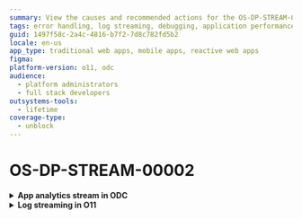 ```yaml
---
summary: View the causes and recommended actions for the OS-DP-STREAM-00002 error when testing a Log streaming connection
tags: error handling, log streaming, debugging, application performance monitoring, grpc
guid: 1497f58c-2a4c-4816-b7f2-7d8c782fd5b2
locale: en-us
app_type: traditional web apps, mobile apps, reactive web apps
figma:
platform-version: o11, odc
audience:
  - platform administrators
  - full stack developers
outsystems-tools:
  - lifetime
coverage-type:
  - unblock
---
```


# OS-DP-STREAM-00002

<details>
<summary> <strong> App analytics stream in ODC</strong></summary>

## Error message

`There was an unknown error reaching your destination server.`

## Cause

The error occurs when testing the connection and the destination server responded with gRPC 2 (Unknown) error.

## Impact

Unable to establish a connection with the destination server. Therefore, observability data isn't streamed to the destination.

## Recommended action

Check if the destination/APM tool works correctly and re-establish the connection. If the problem persists, contact OutSystems Support.

</details>


<details>
<summary> <strong> Log streaming in O11</strong></summary>

## Error message

`There was an unknown error reaching your destination server.`

## Cause

The error occurs when testing the connection after [Configuring the log streaming service in LifeTime](https://www.outsystems.com/tk/redirect?g=172ac547-add4-4cc5-9adf-d72fbe379d35) or when checking Log Streaming health, and the destination server responds with a gRPC 2 (Unknown) error.

## Impact

Unable to establish a connection with the destination server. Therefore, logs aren't streamed to the destination.

## Recommended action

Check if the destination/APM tool works correctly and re-establish the connection. If the problem persists, contact OutSystems Support.

</details>
